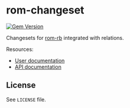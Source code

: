 [gem]: https://rubygems.org/gems/rom-changeset

# rom-changeset

[![Gem Version](https://badge.fury.io/rb/rom-changeset.svg)][gem]

Changesets for [rom-rb](https://github.com/rom-rb/rom) integrated with relations.

Resources:

* [User documentation](http://rom-rb.org/4.0/learn/core/changesets/)
* [API documentation](http://api.rom-rb.org/rom/)

## License

See `LICENSE` file.
